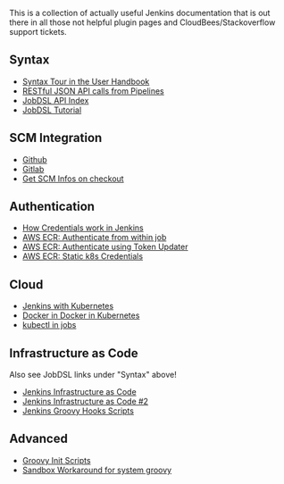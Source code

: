 This is a collection of actually useful Jenkins documentation that is out there in all 
those not helpful plugin pages and CloudBees/Stackoverflow support tickets.

## Syntax

- [Syntax Tour in the User Handbook](https://jenkins.io/doc/pipeline/tour/environment/)
- [RESTful JSON API calls from Pipelines](https://www.openmakesoftware.com/restful-json-api-calls-jenkins-pipeline/)
- [JobDSL API Index](https://jenkinsci.github.io/job-dsl-plugin/#path/pipelineJob-parameters)
- [JobDSL Tutorial](https://github.com/jenkinsci/job-dsl-plugin/wiki/Tutorial---Using-the-Jenkins-Job-DSL)


## SCM Integration

- [Github](http://engineering.curalate.com/2016/09/29/programmatic-jenkins-jobs.html)
- [Gitlab](https://github.com/jenkinsci/gitlab-plugin)
- [Get SCM Infos on checkout](https://stackoverflow.com/questions/39589360/how-to-access-git-branch-name-from-pipeline-job/48567672#48567672)

## Authentication

- [How Credentials work in Jenkins](https://github.com/jenkinsci/credentials-plugin/blob/master/docs/user.adoc)
- [AWS ECR: Authenticate from within job](https://foxutech.com/setup-jenkins-with-amazon-elastic-container-registry/)
- [AWS ECR: Authenticate using Token Updater](http://pietervogelaar.nl/jenkins-amazon-ecr-token-update)
- [AWS ECR: Static k8s Credentials](https://medium.com/@xynova/keeping-aws-registry-pull-credentials-fresh-in-kubernetes-2d123f581ca6)


## Cloud

- [Jenkins with Kubernetes](https://github.com/jenkinsci/kubernetes-plugin)
- [Docker in Docker in Kubernetes](https://medium.com/hootsuite-engineering/building-docker-images-inside-kubernetes-42c6af855f25)
- [kubectl in jobs](https://github.com/jenkinsci/kubernetes-cli-plugin)

## Infrastructure as Code

Also see JobDSL links under "Syntax" above!

- [Jenkins Infrastructure as Code](https://fishi.devtail.io/weblog/2019/01/06/jenkins-as-code-part-1/)
- [Jenkins Infrastructure as Code #2](https://www.reddit.com/r/devops/comments/886xj8/is_it_possible_to_configure_jenkins_without_ever/)
- [Jenkins Groovy Hooks Scripts](http://tdongsi.github.io/blog/2017/12/30/groovy-hook-script-and-jenkins-configuration-as-code/)

## Advanced

- [Groovy Init Scripts](https://wiki.jenkins.io/display/JENKINS/Post-initialization+script)
- [Sandbox Workaround for system groovy](https://issues.jenkins-ci.org/browse/JENKINS-43700?page=com.atlassian.jira.plugin.system.issuetabpanels%3Aall-tabpanel)
